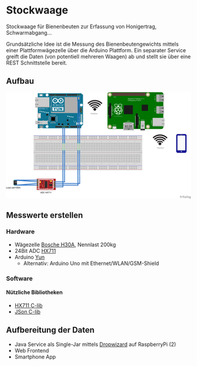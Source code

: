 # Stockwaage
Stockwaage für Bienenbeuten zur Erfassung von Honigertrag, Schwarmabgang...

Grundsätzliche Idee ist die Messung des Bienenbeutengewichts mittels einer Plattformwägezelle über die Arduino Plattform. Ein separater Service greift die Daten (von potentiell mehreren Waagen) ab und stellt sie über eine REST Schnittstelle bereit.

## Aufbau
![Basisaufbau](https://github.com/giselher9/stockwaage/blob/master/basic_buildup_Steckplatine.png)

## Messwerte erstellen
### Hardware
* Wägezelle [Bosche H30A](http://www.bosche.eu/sites/default/files/prospekte/H30A.pdf), Nennlast 200kg
* 24Bit ADC [HX711](https://github.com/sparkfun/HX711-Load-Cell-Amplifier)
* Arduino [Yun](https://www.arduino.cc/en/Main/ArduinoBoardYun?from=Products.ArduinoYUN)
  * Alternativ: Arduino Uno mit Ethernet/WLAN/GSM-Shield

### Software
#### Nützliche Bibliotheken
* [HX711 C-lib](https://github.com/bogde/HX711)
* [JSon C-lib](https://github.com/bblanchon/ArduinoJson/wiki)

## Aufbereitung der Daten
* Java Service als Single-Jar mittels [Dropwizard](http://www.dropwizard.io/getting-started.html) auf RaspberryPi (2)
* Web Frontend
* Smartphone App
